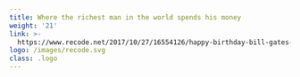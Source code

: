```yaml
---
title: Where the richest man in the world spends his money
weight: '21'
link: >-
  https://www.recode.net/2017/10/27/16554126/happy-birthday-bill-gates-foundation-richest-man-world-spends-money-philanthropy
logo: /images/recode.svg
class: .logo
---
```



